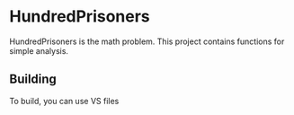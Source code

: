 # HundredPrisoners
HundredPrisoners is the math problem.
This project contains functions for simple analysis.
## Building
To build, you can use VS files
